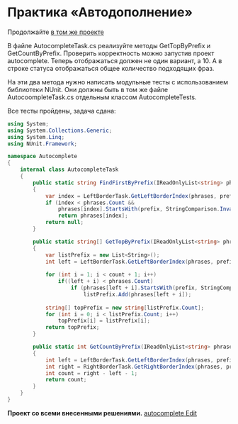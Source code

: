 # Практика «Автодополнение»

Продолжайте [в том же проекте](autocomplete.zip)

В файле AutocompleteTask.cs реализуйте методы GetTopByPrefix и GetCountByPrefix. Проверить корректность можно запустив проект autocomplete. Теперь отображаться должен не один вариант, а 10. А в строке статуса отображаться общее количество подходящих фраз.

На эти два метода нужно написать модульные тесты с использованием библиотеки NUnit. Они должны быть в том же файле AutocoompleteTask.cs отдельным классом AutocompleteTests.


Все тесты пройдены, задача сдана:
```cs
using System;
using System.Collections.Generic;
using System.Linq;
using NUnit.Framework;

namespace Autocomplete
{
    internal class AutocompleteTask
    {
        public static string FindFirstByPrefix(IReadOnlyList<string> phrases, string prefix)
        {
            var index = LeftBorderTask.GetLeftBorderIndex(phrases, prefix, -1, phrases.Count) + 1;
            if (index < phrases.Count &&
                phrases[index].StartsWith(prefix, StringComparison.InvariantCultureIgnoreCase))
                return phrases[index];
            return null;
        }

        public static string[] GetTopByPrefix(IReadOnlyList<string> phrases, string prefix, int count)
        {
            var listPrefix = new List<String>();
            int left = LeftBorderTask.GetLeftBorderIndex(phrases, prefix, -1, phrases.Count);
        
            for (int i = 1; i < count + 1; i++)
                if((left + i) < phrases.Count)
                    if (phrases[left + i].StartsWith(prefix, StringComparison.InvariantCultureIgnoreCase))
                        listPrefix.Add(phrases[left + i]);
        
            string[] topPrefix = new string[listPrefix.Count];
            for (int i = 0; i < listPrefix.Count; i++)
                topPrefix[i] = listPrefix[i];
            return topPrefix;
        }

        public static int GetCountByPrefix(IReadOnlyList<string> phrases, string prefix)
        {
            int left = LeftBorderTask.GetLeftBorderIndex(phrases, prefix, -1, phrases.Count);
            int right = RightBorderTask.GetRightBorderIndex(phrases, prefix, -1, phrases.Count);
            int count = right - left - 1;
            return count;
        }
    }
}
```

**Проект со всеми внесенными решениями.**
[autocomplete Edit](autocomplete_Edit.zip)

